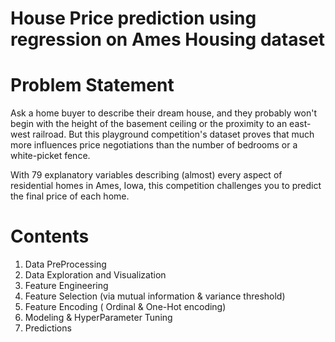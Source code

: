 # House Price prediction using regression on Ames Housing dataset

# Problem Statement

Ask a home buyer to describe their dream house, and they probably won't begin with the height of the basement ceiling or the proximity to an east-west railroad. But this playground competition's dataset proves that much more influences price negotiations than the number of bedrooms or a white-picket fence.

With 79 explanatory variables describing (almost) every aspect of residential homes in Ames, Iowa, this competition challenges you to predict the final price of each home.

# Contents

1. Data PreProcessing
2. Data Exploration and Visualization
3. Feature Engineering
4. Feature Selection (via mutual information & variance threshold)
5. Feature Encoding ( Ordinal & One-Hot encoding)
6. Modeling & HyperParameter Tuning
7. Predictions
